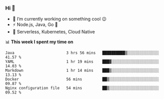 ### Hi 👋

<!--
**nodejh/nodejh** is a ✨ _special_ ✨ repository because its `README.md` (this file) appears on your GitHub profile.

Here are some ideas to get you started:

- 🔭 I’m currently working on ...
- 🌱 I’m currently learning ...
- 👯 I’m looking to collaborate on ...
- 🤔 I’m looking for help with ...
- 💬 Ask me about ...
- 📫 How to reach me: ...
- 😄 Pronouns: ...
- ⚡ Fun fact: ...
-->

- 🔭 I’m currently working on something cool :wink:
- ⚡ Node.js, Java, Go :thought_balloon:
- 🤖 Serverless, Kubernetes, Cloud Native

📊 **This week I spent my time on**

<!--START_SECTION:waka-->
```text
Java                       3 hrs 56 mins   ██████████▒░░░░░░░░░░░░░░   41.57 % 
YAML                       1 hr 19 mins    ███▓░░░░░░░░░░░░░░░░░░░░░   14.03 % 
Markdown                   1 hr 14 mins    ███▒░░░░░░░░░░░░░░░░░░░░░   13.13 % 
Docker                     56 mins         ██▒░░░░░░░░░░░░░░░░░░░░░░   09.87 % 
Nginx configuration file   54 mins         ██▒░░░░░░░░░░░░░░░░░░░░░░   09.52 % 
```
<!--END_SECTION:waka-->


<!--
:traffic_light: **Visitors**

![visitors](https://visitor-badge.glitch.me/badge?page_id=nodejh.nodejh)
-->
